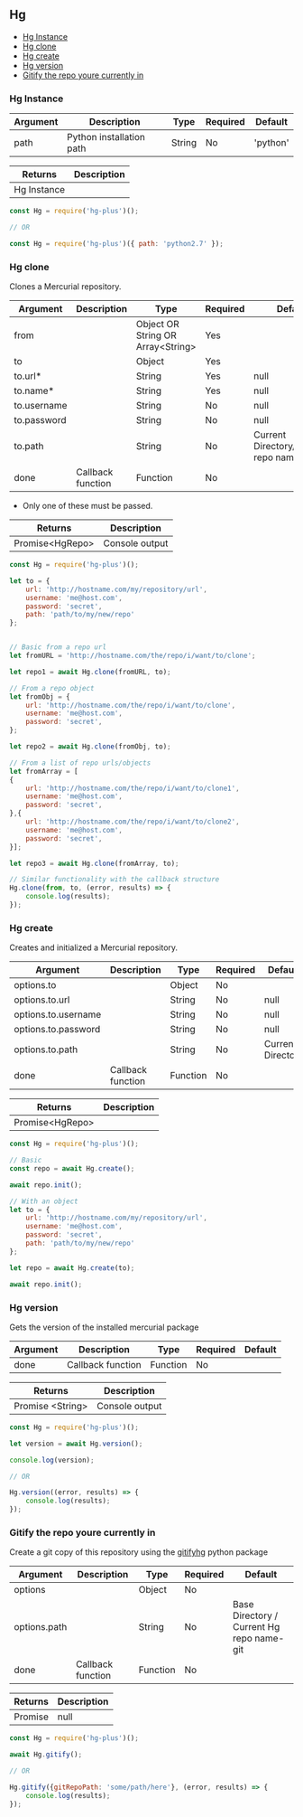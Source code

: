 ## Hg

* [Hg Instance](#hg-instance)
* [Hg clone](#hg-clone)
* [Hg create](#hg-create)
* [Hg version](#hg-version) 
* [Gitify the repo youre currently in](#gitify-the-repo-youre-currently-in)

### Hg Instance

| Argument      | Description              | Type     | Required | Default           |
|---------------|--------------------------|----------|----------|-------------------|
| path          | Python installation path | String   | No       |  'python'         |


| Returns                | Description      |
|------------------------|------------------|
| Hg Instance            |                  |



```javascript
const Hg = require('hg-plus')();

// OR

const Hg = require('hg-plus')({ path: 'python2.7' });

```

### Hg clone

Clones a Mercurial repository.

| Argument      | Description           | Type     | Required | Default           |
|---------------|-----------------------|----------|----------|-------------------|
| from          |                       | Object OR String OR Array&lt;String&gt;  | Yes  |        |
| to            |                       | Object   | Yes      |                   |
| to.url*       |                       | String   | Yes      | null              |
| to.name*      |                       | String   | Yes      | null              |
| to.username   |                       | String   | No       | null              |
| to.password   |                       | String   | No       | null              |
| to.path       |                       | String   | No       | Current Directory/&lt;Cloned repo name&gt; |
| done          | Callback function     | Function | No       |                   |

* Only one of these must be passed.

| Returns                | Description      |
|------------------------|------------------|
| Promise&lt;HgRepo&gt;  | Console output   |


```javascript
const Hg = require('hg-plus')();

let to = { 
	url: 'http://hostname.com/my/repository/url', 
	username: 'me@host.com', 
	password: 'secret', 
	path: 'path/to/my/new/repo' 
};


// Basic from a repo url
let fromURL = 'http://hostname.com/the/repo/i/want/to/clone';

let repo1 = await Hg.clone(fromURL, to);

// From a repo object
let fromObj = { 
	url: 'http://hostname.com/the/repo/i/want/to/clone', 
	username: 'me@host.com', 
	password: 'secret', 
};

let repo2 = await Hg.clone(fromObj, to);

// From a list of repo urls/objects
let fromArray = [
{ 
	url: 'http://hostname.com/the/repo/i/want/to/clone1', 
	username: 'me@host.com', 
	password: 'secret', 
},{ 
	url: 'http://hostname.com/the/repo/i/want/to/clone2', 
	username: 'me@host.com', 
	password: 'secret', 
}];

let repo3 = await Hg.clone(fromArray, to);

// Similar functionality with the callback structure
Hg.clone(from, to, (error, results) => {
	console.log(results);
});

```

### Hg create

Creates and initialized a Mercurial repository.

| Argument              | Description   | Type     | Required | Default           |
|-----------------------|---------------|----------|----------|-------------------|
| options.to            |               | Object   | No       |                   |
| options.to.url        |               | String   | No       | null              |
| options.to.username   |               | String   | No       | null              |
| options.to.password   |               | String   | No       | null              |
| options.to.path       |               | String   | No       | Current Directory |
| done          | Callback function     | Function | No       |                   |

| Returns                          | Description      |
|----------------------------------|------------------|
| Promise&lt;HgRepo&gt;            |                  |


```javascript
const Hg = require('hg-plus')();

// Basic
const repo = await Hg.create();

await repo.init();

// With an object
let to = { 
	url: 'http://hostname.com/my/repository/url', 
	username: 'me@host.com', 
	password: 'secret', 
	path: 'path/to/my/new/repo' 
};

let repo = await Hg.create(to);

await repo.init();

```

### Hg version

Gets the version of the installed mercurial package

| Argument      | Description           | Type     | Required | Default           |
|---------------|-----------------------|----------|----------|-------------------|
| done          | Callback function     | Function | No       |                   |

| Returns                | Description      |
|------------------------|------------------|
| Promise &lt;String&gt; | Console output   |


```javascript
const Hg = require('hg-plus')();

let version = await Hg.version();

console.log(version);

// OR

Hg.version((error, results) => {
	console.log(results);
});

```

### Gitify the repo youre currently in

Create a git copy of this repository using the [gitifyhg](https://github.com/buchuki/gitifyhg) python package

| Argument      | Description           | Type     | Required | Default           |
|---------------|-----------------------|----------|----------|-------------------|
| options       |                       | Object   | No       |                   |
| options.path  |                       | String   | No       | Base Directory / Current Hg repo name-git              |
| done          | Callback function     | Function | No       |                   |

| Returns                | Description      |
|------------------------|------------------|
| Promise                | null             |


```javascript
const Hg = require('hg-plus')();

await Hg.gitify();

// OR

Hg.gitify({gitRepoPath: 'some/path/here'}, (error, results) => {
	console.log(results);
});

```